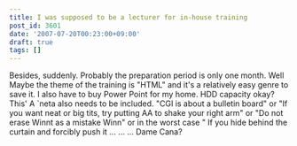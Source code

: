 ```yaml
---
title: I was supposed to be a lecturer for in-house training
post_id: 3601
date: '2007-07-20T00:23:00+09:00'
draft: true
tags: []
---
```


Besides, suddenly. Probably the preparation period is only one month. Well Maybe the theme of the training is "HTML" and it's a relatively easy genre to save it. I also have to buy Power Point for my home. HDD capacity okay? This' A `neta also needs to be included. "CGI is about a bulletin board" or "If you want neat or big tits, try putting AA to shake your right arm" or "Do not erase Winnt as a mistake Winn" or in the worst case " If you hide behind the curtain and forcibly push it ... ... ... Dame Cana?
